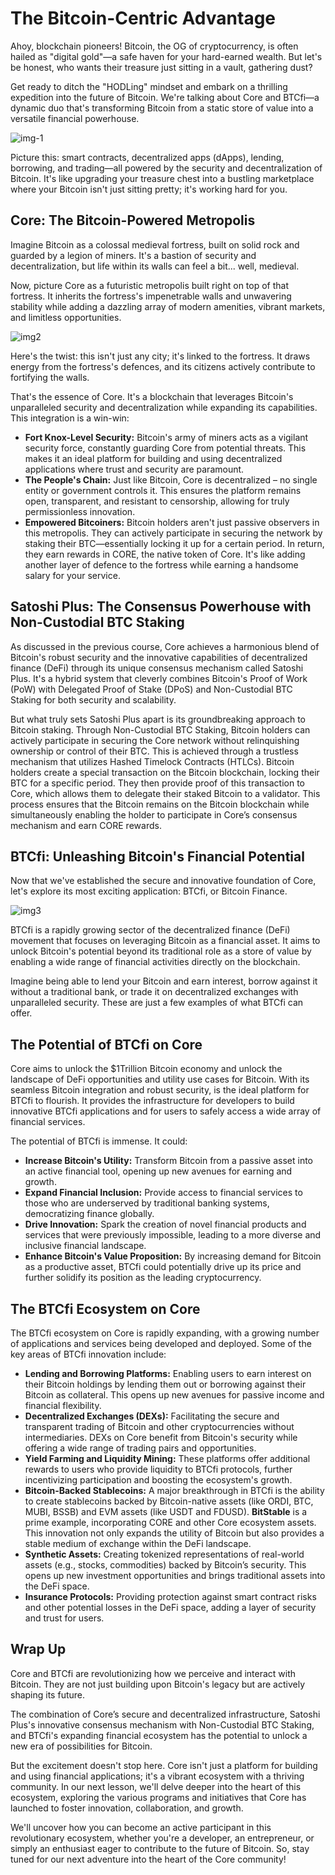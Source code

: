 # The Bitcoin-Centric Advantage

Ahoy, blockchain pioneers! Bitcoin, the OG of cryptocurrency, is often hailed as "digital gold"—a safe haven for your hard-earned wealth. But let's be honest, who wants their treasure just sitting in a vault, gathering dust?

Get ready to ditch the "HODLing" mindset and embark on a thrilling expedition into the future of Bitcoin. We're talking about Core and BTCfi—a dynamic duo that's transforming Bitcoin from a static store of value into a versatile financial powerhouse.

![img-1](https://lh7-us.googleusercontent.com/docsz/AD_4nXfSi90Y8Yntj87V4KT0cnV8p0vQkasTG46gqegRcPVhyMrOtFEqLdS1YssTGpPiYkcBANaUZX1SQJpGJfaj_jZpb8gcoi7_MctAM0xC3JUvl9DsidINitVLyiEYMpFgqs-d-Dvgtr_IV9-tvet3lzvzm8zl?key=2XsRs8BLW2suVLq1xY9OLw)

Picture this: smart contracts, decentralized apps (dApps), lending, borrowing, and trading—all powered by the security and decentralization of Bitcoin. It's like upgrading your treasure chest into a bustling marketplace where your Bitcoin isn't just sitting pretty; it's working hard for you.

## Core: The Bitcoin-Powered Metropolis

Imagine Bitcoin as a colossal medieval fortress, built on solid rock and guarded by a legion of miners. It's a bastion of security and decentralization, but life within its walls can feel a bit... well, medieval.

Now, picture Core as a futuristic metropolis built right on top of that fortress. It inherits the fortress's impenetrable walls and unwavering stability while adding a dazzling array of modern amenities, vibrant markets, and limitless opportunities.

![img2](https://lh7-us.googleusercontent.com/docsz/AD_4nXdQQZSGA9I041C4mXn0pN4ix-wV2d5OxxIKniF_7QZclGKD45SJDKpAhpBZyfIhIkH0iRFOGKTdoMIQ-k7vwsKhOBCJsLVR3UKsFG_mWwWNXmj_xddXjpH2Gj8XUaY8Y-A38Rn11G52J-qjhqUbwnaQgwI9?key=2XsRs8BLW2suVLq1xY9OLw)

Here's the twist: this isn't just any city; it's linked to the fortress. It draws energy from the fortress's defences, and its citizens actively contribute to fortifying the walls.

That's the essence of Core. It's a blockchain that leverages Bitcoin's unparalleled security and decentralization while expanding its capabilities. This integration is a win-win:

- **Fort Knox-Level Security:** Bitcoin's army of miners acts as a vigilant security force, constantly guarding Core from potential threats. This makes it an ideal platform for building and using decentralized applications where trust and security are paramount.
- **The People's Chain:** Just like Bitcoin, Core is decentralized – no single entity or government controls it. This ensures the platform remains open, transparent, and resistant to censorship, allowing for truly permissionless innovation.
- **Empowered Bitcoiners:** Bitcoin holders aren't just passive observers in this metropolis. They can actively participate in securing the network by staking their BTC—essentially locking it up for a certain period. In return, they earn rewards in CORE, the native token of Core. It's like adding another layer of defence to the fortress while earning a handsome salary for your service.

## Satoshi Plus: The Consensus Powerhouse with Non-Custodial BTC Staking

As discussed in the previous course, Core achieves a harmonious blend of Bitcoin's robust security and the innovative capabilities of decentralized finance (DeFi) through its unique consensus mechanism called Satoshi Plus. It's a hybrid system that cleverly combines Bitcoin's Proof of Work (PoW) with Delegated Proof of Stake (DPoS) and Non-Custodial BTC Staking for both security and scalability.

But what truly sets Satoshi Plus apart is its groundbreaking approach to Bitcoin staking. Through Non-Custodial BTC Staking, Bitcoin holders can actively participate in securing the Core network without relinquishing ownership or control of their BTC. This is achieved through a trustless mechanism that utilizes Hashed Timelock Contracts (HTLCs). Bitcoin holders create a special transaction on the Bitcoin blockchain, locking their BTC for a specific period. They then provide proof of this transaction to Core, which allows them to delegate their staked Bitcoin to a validator. This process ensures that the Bitcoin remains on the Bitcoin blockchain while simultaneously enabling the holder to participate in Core’s consensus mechanism and earn CORE rewards.

## BTCfi: Unleashing Bitcoin's Financial Potential

Now that we've established the secure and innovative foundation of Core, let's explore its most exciting application: BTCfi, or Bitcoin Finance.

![img3](https://lh7-us.googleusercontent.com/docsz/AD_4nXfdvolu-6JYVLuK_cLc7bKWM-csIJfzfvojLMX6PvCe8F42AJ5uVzniDquzqKxNgoxojRp6j1GiaZ-tK51CaZ9iExGw6kqRbfrdbBJ2pWTCVbt62CbWxzsdUSzZuV-rl58WS0sUqP_khTGG5Hjwufo8PnJx?key=2XsRs8BLW2suVLq1xY9OLw)

BTCfi is a rapidly growing sector of the decentralized finance (DeFi) movement that focuses on leveraging Bitcoin as a financial asset. It aims to unlock Bitcoin's potential beyond its traditional role as a store of value by enabling a wide range of financial activities directly on the blockchain.

Imagine being able to lend your Bitcoin and earn interest, borrow against it without a traditional bank, or trade it on decentralized exchanges with unparalleled security. These are just a few examples of what BTCfi can offer.

## The Potential of BTCfi on Core

Core aims to unlock the $1Trillion Bitcoin economy and unlock the landscape of DeFi opportunities and utility use cases for Bitcoin. With its seamless Bitcoin integration and robust security, is the ideal platform for BTCfi to flourish. It provides the infrastructure for developers to build innovative BTCfi applications and for users to safely access a wide array of financial services.

The potential of BTCfi is immense. It could:

- **Increase Bitcoin's Utility:** Transform Bitcoin from a passive asset into an active financial tool, opening up new avenues for earning and growth.
- **Expand Financial Inclusion:** Provide access to financial services to those who are underserved by traditional banking systems, democratizing finance globally.
- **Drive Innovation:** Spark the creation of novel financial products and services that were previously impossible, leading to a more diverse and inclusive financial landscape.
- **Enhance Bitcoin's Value Proposition:** By increasing demand for Bitcoin as a productive asset, BTCfi could potentially drive up its price and further solidify its position as the leading cryptocurrency.

## The BTCfi Ecosystem on Core

The BTCfi ecosystem on Core is rapidly expanding, with a growing number of applications and services being developed and deployed. Some of the key areas of BTCfi innovation include:

- **Lending and Borrowing Platforms:** Enabling users to earn interest on their Bitcoin holdings by lending them out or borrowing against their Bitcoin as collateral. This opens up new avenues for passive income and financial flexibility.
- **Decentralized Exchanges (DEXs):** Facilitating the secure and transparent trading of Bitcoin and other cryptocurrencies without intermediaries. DEXs on Core benefit from Bitcoin's security while offering a wide range of trading pairs and opportunities.
- **Yield Farming and Liquidity Mining:** These platforms offer additional rewards to users who provide liquidity to BTCfi protocols, further incentivizing participation and boosting the ecosystem's growth.
- **Bitcoin-Backed Stablecoins:** A major breakthrough in BTCfi is the ability to create stablecoins backed by Bitcoin-native assets (like ORDI, BTC, MUBI, BSSB) and EVM assets (like USDT and FDUSD). **BitStable** is a prime example, incorporating CORE and other Core ecosystem assets. This innovation not only expands the utility of Bitcoin but also provides a stable medium of exchange within the DeFi landscape.
- **Synthetic Assets:** Creating tokenized representations of real-world assets (e.g., stocks, commodities) backed by Bitcoin’s security. This opens up new investment opportunities and brings traditional assets into the DeFi space.
- **Insurance Protocols:** Providing protection against smart contract risks and other potential losses in the DeFi space, adding a layer of security and trust for users.

## Wrap Up

Core and BTCfi are revolutionizing how we perceive and interact with Bitcoin. They are not just building upon Bitcoin's legacy but are actively shaping its future.

The combination of Core’s secure and decentralized infrastructure, Satoshi Plus's innovative consensus mechanism with Non-Custodial BTC Staking, and BTCfi's expanding financial ecosystem has the potential to unlock a new era of possibilities for Bitcoin.

But the excitement doesn't stop here. Core isn't just a platform for building and using financial applications; it's a vibrant ecosystem with a thriving community. In our next lesson, we'll delve deeper into the heart of this ecosystem, exploring the various programs and initiatives that Core has launched to foster innovation, collaboration, and growth.

We'll uncover how you can become an active participant in this revolutionary ecosystem, whether you're a developer, an entrepreneur, or simply an enthusiast eager to contribute to the future of Bitcoin. So, stay tuned for our next adventure into the heart of the Core community!